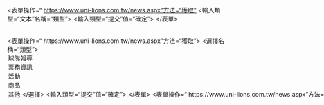  
<表單操作=“ https://www.uni-lions.com.tw/news.aspx”方法=“獲取”
<輸入類型=“文本”名稱=“類型”>
<輸入類型=“提交”值=“確定”>
</表單>

<BR>
<表單操作=“ https://www.uni-lions.com.tw/news.aspx”方法=“獲取”>
<選擇名稱=“類型”>
<option value =“ 1”>球隊報導</ option>
<option value =“ 2”>票務資訊</ option>
<option value =“ 3”>活動</ option>
<option value =“ 4”>商品</ option>
<option value =“ 5”>其他</ option>

</選擇>
<輸入類型=“提交”值=“確定”>
</表單>

<表單操作=“ https://www.uni-lions.com.tw/news.aspx”方法=“獲取”>
<輸入類型=“文本”名稱=“鍵”>
<輸入類型=“隱藏”名稱=“貓”值=“ DPA”>
<輸入類型=“提交”值=“搜尋統一獅”>
</表單>
<分段集>
<輸入類型=“日期”名稱=“日期”>
<輸入類型=“時間”名稱=“時間”>
<輸入類型=“ dtel”名稱=“ tel”值=“電話”>
<輸入類型=“電子郵件”名稱=“電子郵件”值=“信箱”>
<輸入類型=“ url”名稱=“ url”值=“網址”>
</ fieldset>
